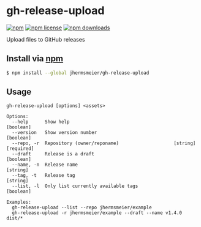 # gh-release-upload
[![npm](https://img.shields.io/npm/v/gh-release-upload.svg?style=flat-square)](https://npmjs.com/package/gh-release-upload)
[![npm license](https://img.shields.io/npm/l/gh-release-upload.svg?style=flat-square)](https://npmjs.com/package/gh-release-upload)
[![npm downloads](https://img.shields.io/npm/dm/gh-release-upload.svg?style=flat-square)](https://npmjs.com/package/gh-release-upload)

Upload files to GitHub releases

## Install via [npm](https://npmjs.com)

```sh
$ npm install --global jhermsmeier/gh-release-upload
```

## Usage

```
gh-release-upload [options] <assets>

Options:
  --help      Show help                                                [boolean]
  --version   Show version number                                      [boolean]
  --repo, -r  Repository (owner/reponame)                    [string] [required]
  --draft     Release is a draft                                       [boolean]
  --name, -n  Release name                                              [string]
  --tag, -t   Release tag                                               [string]
  --list, -l  Only list currently available tags                       [boolean]

Examples:
  gh-release-upload --list --repo jhermsmeier/example
  gh-release-upload -r jhermsmeier/example --draft --name v1.4.0 dist/*
```
